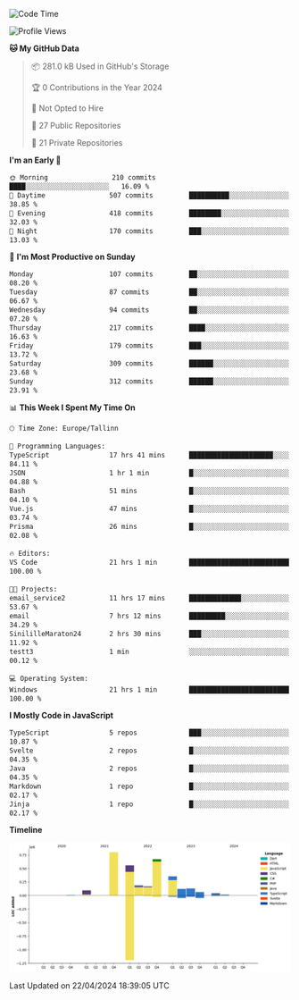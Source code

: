 <!--START_SECTION:waka-->
![Code Time](http://img.shields.io/badge/Code%20Time-800%20hrs%2019%20mins-blue)

![Profile Views](http://img.shields.io/badge/Profile%20Views-0-blue)

**🐱 My GitHub Data** 

> 📦 281.0 kB Used in GitHub's Storage 
 > 
> 🏆 0 Contributions in the Year 2024
 > 
> 🚫 Not Opted to Hire
 > 
> 📜 27 Public Repositories 
 > 
> 🔑 21 Private Repositories 
 > 
**I'm an Early 🐤** 

```text
🌞 Morning                210 commits         ████░░░░░░░░░░░░░░░░░░░░░   16.09 % 
🌆 Daytime                507 commits         ██████████░░░░░░░░░░░░░░░   38.85 % 
🌃 Evening                418 commits         ████████░░░░░░░░░░░░░░░░░   32.03 % 
🌙 Night                  170 commits         ███░░░░░░░░░░░░░░░░░░░░░░   13.03 % 
```
📅 **I'm Most Productive on Sunday** 

```text
Monday                   107 commits         ██░░░░░░░░░░░░░░░░░░░░░░░   08.20 % 
Tuesday                  87 commits          ██░░░░░░░░░░░░░░░░░░░░░░░   06.67 % 
Wednesday                94 commits          ██░░░░░░░░░░░░░░░░░░░░░░░   07.20 % 
Thursday                 217 commits         ████░░░░░░░░░░░░░░░░░░░░░   16.63 % 
Friday                   179 commits         ███░░░░░░░░░░░░░░░░░░░░░░   13.72 % 
Saturday                 309 commits         ██████░░░░░░░░░░░░░░░░░░░   23.68 % 
Sunday                   312 commits         ██████░░░░░░░░░░░░░░░░░░░   23.91 % 
```


📊 **This Week I Spent My Time On** 

```text
🕑︎ Time Zone: Europe/Tallinn

💬 Programming Languages: 
TypeScript               17 hrs 41 mins      █████████████████████░░░░   84.11 % 
JSON                     1 hr 1 min          █░░░░░░░░░░░░░░░░░░░░░░░░   04.88 % 
Bash                     51 mins             █░░░░░░░░░░░░░░░░░░░░░░░░   04.10 % 
Vue.js                   47 mins             █░░░░░░░░░░░░░░░░░░░░░░░░   03.74 % 
Prisma                   26 mins             █░░░░░░░░░░░░░░░░░░░░░░░░   02.08 % 

🔥 Editors: 
VS Code                  21 hrs 1 min        █████████████████████████   100.00 % 

🐱‍💻 Projects: 
email_service2           11 hrs 17 mins      █████████████░░░░░░░░░░░░   53.67 % 
email                    7 hrs 12 mins       █████████░░░░░░░░░░░░░░░░   34.29 % 
SinililleMaraton24       2 hrs 30 mins       ███░░░░░░░░░░░░░░░░░░░░░░   11.92 % 
testt3                   1 min               ░░░░░░░░░░░░░░░░░░░░░░░░░   00.12 % 

💻 Operating System: 
Windows                  21 hrs 1 min        █████████████████████████   100.00 % 
```

**I Mostly Code in JavaScript** 

```text
TypeScript               5 repos             ███░░░░░░░░░░░░░░░░░░░░░░   10.87 % 
Svelte                   2 repos             █░░░░░░░░░░░░░░░░░░░░░░░░   04.35 % 
Java                     2 repos             █░░░░░░░░░░░░░░░░░░░░░░░░   04.35 % 
Markdown                 1 repo              █░░░░░░░░░░░░░░░░░░░░░░░░   02.17 % 
Jinja                    1 repo              █░░░░░░░░░░░░░░░░░░░░░░░░   02.17 % 
```



**Timeline**

![Lines of Code chart](https://raw.githubusercontent.com/Piilu/Piilu/main/assets/bar_graph.png)


 Last Updated on 22/04/2024 18:39:05 UTC
<!--END_SECTION:waka-->